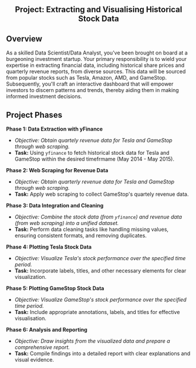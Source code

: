 <div class='title' align="center">
    <h2>Project: Extracting and Visualising Historical Stock Data</h2>
</div>

## Overview
As a skilled Data Scientist/Data Analyst, you've been brought on board at a burgeoning investment startup. Your primary responsibility is to wield your expertise in extracting financial data, including historical share prices and quarterly revenue reports, from diverse sources. This data will be sourced from popular stocks such as Tesla, Amazon, AMD, and GameStop. Subsequently, you'll craft an interactive dashboard that will empower investors to discern patterns and trends, thereby aiding them in making informed investment decisions.

## Project Phases
**Phase 1: Data Extraction with yFinance** 
- *Objective: Obtain quartely revenue data for Tesla and GameStop through web scraping.*
- **Task:** Using `yfinance` to fetch historical stock data for Tesla and GameStop within the desired timefrmame (May 2014 - May 2015).

**Phase 2: Web Scraping for Revenue Data** 
- *Objective: Obtain quarterly revenue data for Tesla and GameStop through web scraping.*
- **Task:** Apply web scraping to collect GameStop's quartely revenue data.

**Phase 3: Data Integration and Cleaning**
- *Objective: Combine the stock data (from `yfinance`) and revenue data (from web scraping) into a unified dataset.*
- **Task:** Perform data cleaning tasks like handling missing values, ensuring consistent formats, and removing duplicates. 

**Phase 4: Plotting Tesla Stock Data**
- *Objective: Visualize Tesla's stock performance over the specified time period.*
- **Task:** Incorporate labels, titles, and other necessary elements for clear visualization.

**Phase 5: Plotting GameStop Stock Data** 
- *Objective: Visualize GameStop's stock performance over the specified time period.*
- **Task:** Include appropriate annotations, labels, and titles for effective visualisation.

**Phase 6: Analysis and Reporting** 
- *Objective: Draw insights from the visualized data and prepare a comprehensive report.*
- **Task:** Compile findings into a detailed report with clear explanations and visual evidence.
